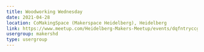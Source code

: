 ```yaml
---
title: Woodworking Wednesday
date: 2021-04-28
location: CoMakingSpace (Makerspace Heidelberg), Heidelberg
link: https://www.meetup.com/Heidelberg-Makers-Meetup/events/dqfntryccgblc/
usergroup: makershd
type: usergroup
---
```


